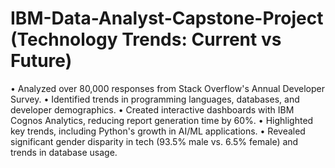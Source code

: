 # IBM-Data-Analyst-Capstone-Project (Technology Trends: Current vs Future)
•	Analyzed over 80,000 responses from Stack Overflow's Annual Developer Survey.
•	Identified trends in programming languages, databases, and developer demographics.
•	Created interactive dashboards with IBM Cognos Analytics, reducing report generation time by 60%.
•	Highlighted key trends, including Python's growth in AI/ML applications.
•	Revealed significant gender disparity in tech (93.5% male vs. 6.5% female) and trends in database usage.
